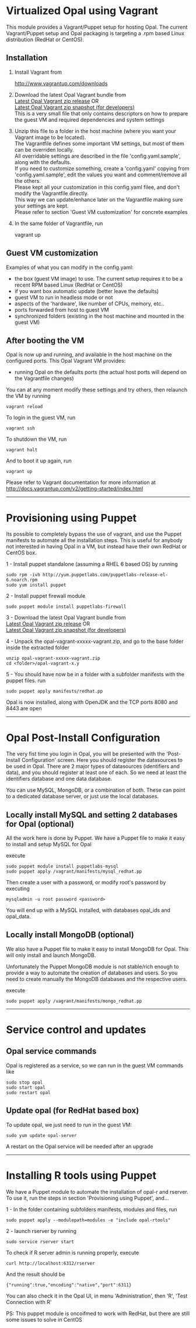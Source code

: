 # Virtualized Opal using Vagrant

This module provides a Vagrant/Puppet setup for hosting Opal.
The current Vagrant/Puppet setup and Opal packaging is targeting a .rpm based Linux distribution (RedHat or CentOS).

## Installation

1. Install Vagrant from

    http://www.vagrantup.com/downloads
2. Download the latest Opal Vagrant bundle from <br> [Latest Opal Vagrant zip release](http://repo.thehyve.nl/service/local/artifact/maven/redirect?r=releases&g=org.obiba.opal.sesi&a=opal-vagrant&e=zip&v=LATEST&c=vagrant) OR <br> [Latest Opal Vagrant zip snapshot (for developers)](http://repo.thehyve.nl/service/local/artifact/maven/redirect?r=snapshots&g=org.obiba.opal.sesi&a=opal-vagrant&e=zip&v=LATEST&c=vagrant)<br> This is a very small file that only contains descriptors on how to prepare the guest VM and required dependencies and system settings<br>
3. Unzip this file to a folder in the host machine (where you want your Vagrant image to be located).<br>
The Vagrantfile defines some important VM settings, but most of them can be overriden locally.<br>
All overridable settings are described in the file 'config.yaml.sample', along with the defaults.<br>
If you need to customize something, create a 'config.yaml' copying from 'config.yaml.sample', edit the values you want and comment/remove all the others.<br>
Please kept all your customization in this config.yaml filee, and don't modify the Vagrantfile directly.<br>
This way we can update/enhance later on the Vagrantfile making sure your settings are kept.<br>
Please refer to section 'Guest VM customization' for concrete examples<br>
4. In the same folder of Vagrantfile, run

    vagrant up


## Guest VM customization

Examples of what you can modify in the config.yaml:

 * the box (guest VM image) to use. The current setup requires it to be a recent RPM based Linux (RedHat or CentOS)
 * if you want box automatic update (better leave the defaults)
 * guest VM to run in headless mode or not
 * aspects of the 'hardware', like number of CPUs, memory, etc..
 * ports forwarded from host to guest VM
 * synchronized folders (existing in the host machine and mounted in the guest VM)

## After booting the VM

Opal is now up and running, and available in the host machine on the configured ports.
This Opal Vagrant VM provides:
* running Opal on the defaults ports (the actual host ports will depend on the Vagrantfile changes)

You can at any moment modify these settings and try others, then relaunch the VM by running

    vagrant reload

To login in the guest VM, run

    vagrant ssh

To shutdown the VM, run

    vagrant halt

And to boot it up again, run

    vagrant up

Please refer to Vagrant documentation for more information at
    http://docs.vagrantup.com/v2/getting-started/index.html

---

# Provisioning using Puppet

Its possible to completely bypass the use of vagrant, and use the Puppet manifests to automate all the installation steps.
This is useful for anybody not interested in having Opal in a VM, but instead have their own RedHat or CentOS box.

1 - Install puppet standalone (assuming a RHEL 6 based OS) by running

    sudo rpm -ivh http://yum.puppetlabs.com/puppetlabs-release-el-6.noarch.rpm
    sudo yum install puppet

2 - Install puppet firewall module

    sudo puppet module install puppetlabs-firewall

3 - Download the latest Opal Vagrant bundle from <br> [Latest Opal Vagrant zip release](http://repo.thehyve.nl/service/local/artifact/maven/redirect?r=releases&g=org.obiba.opal.sesi&a=opal-vagrant&e=zip&v=LATEST&c=vagrant) OR <br> [Latest Opal Vagrant zip snapshot (for developers)](http://repo.thehyve.nl/service/local/artifact/maven/redirect?r=snapshots&g=org.obiba.opal.sesi&a=opal-vagrant&e=zip&v=LATEST&c=vagrant)<br>

4 - Unpack the opal-vagrant-xxxxx-vagrant.zip, and go to the base folder inside the extracted folder

    unzip opal-vagrant-xxxxx-vagrant.zip
    cd <folder>/opal-vagrant-x.y

5 - You should have now be in a folder with a subfolder manifests with the puppet files. run

    sudo puppet apply manifests/redhat.pp


Opal is now installed, along with OpenJDK and the TCP ports 8080 and 8443 are open

---

# Opal Post-Install Configuration

The very fist time you login in Opal, you will be presented with the 'Post-Install Configuration' screen.
Here you should register the datasources to be used in Opal.
There are 2 major types of datasources (identifiers and data), and you should register at least one of each.
So we need at least the identifiers database and one data database.

You can use MySQL, MongoDB, or a combination of both.
These can point to a dedicated database server, or just use the local databases.


## Locally install MySQL and setting 2 databases for Opal (optional)

All the work here is done by Puppet.
We have a Puppet file to make it easy to install and setup MySQL for Opal

execute

    sudo puppet module install puppetlabs-mysql
    sudo puppet apply /vagrant/manifests/mysql_redhat.pp

Then create a user with a password, or modify root's password by executing

    mysqladmin -u root password <password>

You will end up with a MySQL installed, with databases opal_ids and opal_data.

## Locally install MongoDB (optional)

We also have a Puppet file to make it easy to install MongoDB for Opal.
This will only install and launch MongoDB.

Unfortunately the Puppet MongoDB module is not stable/rich enough to provide a way to automate the creation of databases and users.
So you need to create manually the MongoDB databases and the respective users.

execute

    sudo puppet apply /vagrant/manifests/mongo_redhat.pp

---

# Service control and updates

## Opal service commands
Opal is registered as a service, so we can run in the guest VM commands like

    sudo stop opal
    sudo start opal
    sudo restart opal

## Update opal (for RedHat based box)

To update opal, we just need to run in the guest VM:

    sudo yum update opal-server

A restart on the Opal service will be needed after an upgrade

---

# Installing R tools using Puppet

We have a Puppet module to automate the installation of opal-r and rserver.
To use it, run the steps in section 'Provisioning using Puppet', and...

1 - In the folder containing subfolders manifests, modules and files, run

    sudo puppet apply --modulepath=modules -e "include opal-rtools"

2 - launch rserver by running

    sudo service rserver start
    

To check if R server admin is running properly, execute

    curl http://localhost:6312/rserver
    
And the result should be 
    
    {"running":true,"encoding":"native","port":6311}

You can also check it in the Opal UI, in menu 'Administration', then 'R', 'Test Connection with R'

PS: This puppet module is oncoifmed to work with RedHat, but there are still some issues to solve in CentOS
